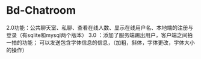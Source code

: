 # Bd-Chatroom
2.0功能：公共聊天室、私聊、查看在线人数、显示在线用户名、本地端的注册与登录（有sqlite和mysql两个版本）
3.0 ：添加了服务端踢出用户，客户端之间拍一拍的功能；
      可以发送包含字体信息的信息，（加粗，斜体，字体更改，字体大小的操作）
